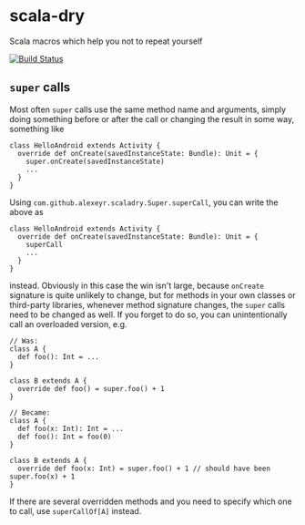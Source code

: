 # scala-dry
Scala macros which help you not to repeat yourself

[![Build Status](https://travis-ci.org/alexeyr/scala-dry.svg?branch=master)](https://travis-ci.org/alexeyr/scala-dry)

## `super` calls
Most often `super` calls use the same method name and arguments, simply doing something before or after the call
or changing the result in some way, something like
    
    class HelloAndroid extends Activity {
      override def onCreate(savedInstanceState: Bundle): Unit = {
        super.onCreate(savedInstanceState)
        ...
      }
    }
    
Using `com.github.alexeyr.scaladry.Super.superCall`, you can write the above as
 
    class HelloAndroid extends Activity {
      override def onCreate(savedInstanceState: Bundle): Unit = {
        superCall
        ...
      }
    }

instead. Obviously in this case the win isn't large, because `onCreate` signature is quite unlikely to change,
but for methods in your own classes or third-party libraries, whenever method signature changes, the `super` calls need
to be changed as well. If you forget to do so, you can unintentionally call an overloaded version, e.g.

    // Was:
    class A {
      def foo(): Int = ...
    }
    
    class B extends A {
      override def foo() = super.foo() + 1
    }
    
    // Became:
    class A {
      def foo(x: Int): Int = ...
      def foo(): Int = foo(0)
    }
    
    class B extends A {
      override def foo(x: Int) = super.foo() + 1 // should have been super.foo(x) + 1
    }

If there are several overridden methods and you need to specify which one to call, use `superCallOf[A]` instead.